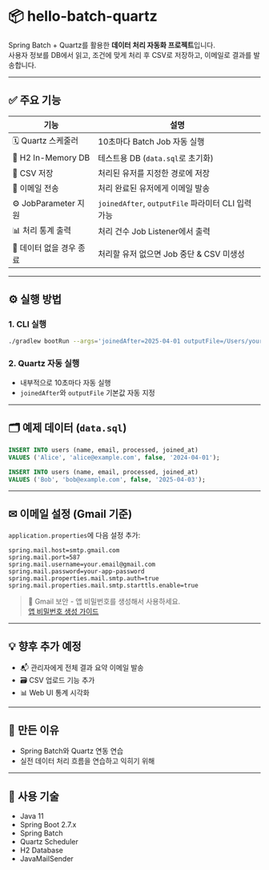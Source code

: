 # 📦 hello-batch-quartz

Spring Batch + Quartz를 활용한 **데이터 처리 자동화 프로젝트**입니다.  
사용자 정보를 DB에서 읽고, 조건에 맞게 처리 후 CSV로 저장하고, 이메일로 결과를 발송합니다.

---

## ✅ 주요 기능

| 기능 | 설명 |
|------|------|
| 🗓 Quartz 스케줄러 | 10초마다 Batch Job 자동 실행 |
| 🧪 H2 In-Memory DB | 테스트용 DB (`data.sql`로 초기화) |
| 📄 CSV 저장 | 처리된 유저를 지정한 경로에 저장 |
| 📧 이메일 전송 | 처리 완료된 유저에게 이메일 발송 |
| ⚙ JobParameter 지원 | `joinedAfter`, `outputFile` 파라미터 CLI 입력 가능 |
| 📊 처리 통계 출력 | 처리 건수 Job Listener에서 출력 |
| 🚫 데이터 없을 경우 종료 | 처리할 유저 없으면 Job 중단 & CSV 미생성 |

---

## ⚙ 실행 방법

### 1. CLI 실행
```bash
./gradlew bootRun --args='joinedAfter=2025-04-01 outputFile=/Users/yourname/Desktop/users.csv'
```

### 2. Quartz 자동 실행
- 내부적으로 10초마다 자동 실행
- `joinedAfter`와 `outputFile` 기본값 자동 지정

---

## 🗂 예제 데이터 (`data.sql`)
```sql
INSERT INTO users (name, email, processed, joined_at)
VALUES ('Alice', 'alice@example.com', false, '2024-04-01');

INSERT INTO users (name, email, processed, joined_at)
VALUES ('Bob', 'bob@example.com', false, '2025-04-03');
```

---

## ✉ 이메일 설정 (Gmail 기준)

`application.properties`에 다음 설정 추가:
```properties
spring.mail.host=smtp.gmail.com
spring.mail.port=587
spring.mail.username=your.email@gmail.com
spring.mail.password=your-app-password
spring.mail.properties.mail.smtp.auth=true
spring.mail.properties.mail.smtp.starttls.enable=true
```

> 🔐 Gmail 보안 - 앱 비밀번호를 생성해서 사용하세요.  
> [앱 비밀번호 생성 가이드](https://support.google.com/mail/answer/185833?hl=ko)

---

## 💡 향후 추가 예정

- 📬 관리자에게 전체 결과 요약 이메일 발송
- 🗃 CSV 업로드 기능 추가
- 📊 Web UI 통계 시각화

---

## 🙌 만든 이유

- Spring Batch와 Quartz 연동 연습
- 실전 데이터 처리 흐름을 연습하고 익히기 위해

---

## 📌 사용 기술

- Java 11
- Spring Boot 2.7.x
- Spring Batch
- Quartz Scheduler
- H2 Database
- JavaMailSender
